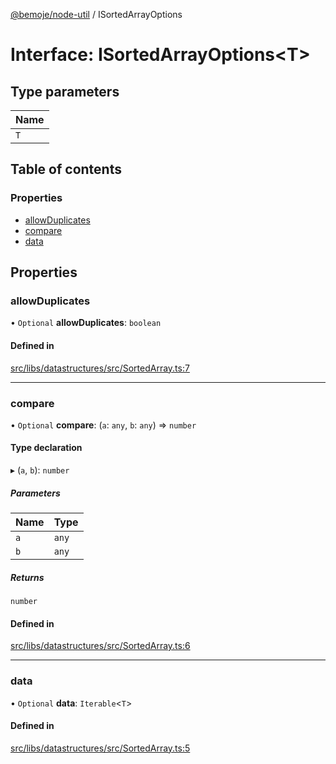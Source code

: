 [@bemoje/node-util](../README.md) / ISortedArrayOptions

# Interface: ISortedArrayOptions<T\>

## Type parameters

| Name |
| :------ |
| `T` |

## Table of contents

### Properties

- [allowDuplicates](ISortedArrayOptions.md#allowduplicates)
- [compare](ISortedArrayOptions.md#compare)
- [data](ISortedArrayOptions.md#data)

## Properties

### allowDuplicates

• `Optional` **allowDuplicates**: `boolean`

#### Defined in

[src/libs/datastructures/src/SortedArray.ts:7](https://github.com/bemoje/bemoje-node-util/blob/c56d820/src/libs/datastructures/src/SortedArray.ts#L7)

___

### compare

• `Optional` **compare**: (`a`: `any`, `b`: `any`) => `number`

#### Type declaration

▸ (`a`, `b`): `number`

##### Parameters

| Name | Type |
| :------ | :------ |
| `a` | `any` |
| `b` | `any` |

##### Returns

`number`

#### Defined in

[src/libs/datastructures/src/SortedArray.ts:6](https://github.com/bemoje/bemoje-node-util/blob/c56d820/src/libs/datastructures/src/SortedArray.ts#L6)

___

### data

• `Optional` **data**: `Iterable`<`T`\>

#### Defined in

[src/libs/datastructures/src/SortedArray.ts:5](https://github.com/bemoje/bemoje-node-util/blob/c56d820/src/libs/datastructures/src/SortedArray.ts#L5)
